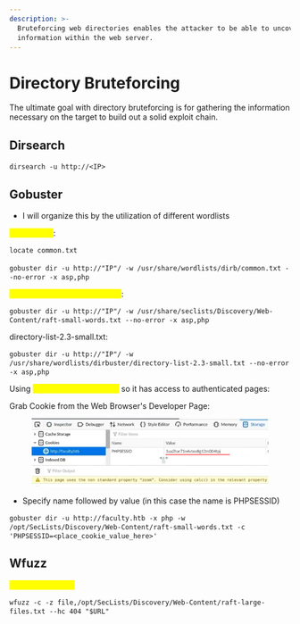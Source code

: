 ```yaml
---
description: >-
  Bruteforcing web directories enables the attacker to be able to uncover hidden
  information within the web server.
---
```


# Directory Bruteforcing

The ultimate goal with directory bruteforcing is for gathering the information necessary on the target to build out a solid exploit chain.

## Dirsearch

```
dirsearch -u http://<IP>
```

## Gobuster

* I will organize this by the utilization of different wordlists

<mark style="color:yellow;">common.txt</mark>:

```
locate common.txt

gobuster dir -u http://"IP"/ -w /usr/share/wordlists/dirb/common.txt --no-error -x asp,php
```

<mark style="color:yellow;">gobustergob-raft-small-words</mark>:

```
gobuster dir -u http://"IP"/ -w /usr/share/seclists/Discovery/Web-Content/raft-small-words.txt --no-error -x asp,php
```

directory-list-2.3-small.txt:

```
gobuster dir -u http://"IP"/ -w /usr/share/wordlists/dirbuster/directory-list-2.3-small.txt --no-error -x asp,php
```

Using <mark style="color:yellow;">Gobuster with a Cookie</mark> so it has access to authenticated pages:

Grab Cookie from the Web Browser's Developer Page:

<figure><img src="../../.gitbook/assets/image (4) (10).png" alt=""><figcaption></figcaption></figure>

* Specify name followed by value (in this case the name is PHPSESSID)

```
gobuster dir -u http://faculty.htb -x php -w /opt/SecLists/Discovery/Web-Content/raft-small-words.txt -c 'PHPSESSID=<place_cookie_value_here>'
```

## Wfuzz

<mark style="color:yellow;">raft-large-files.txt</mark>

```
wfuzz -c -z file,/opt/SecLists/Discovery/Web-Content/raft-large-files.txt --hc 404 "$URL" 
```
